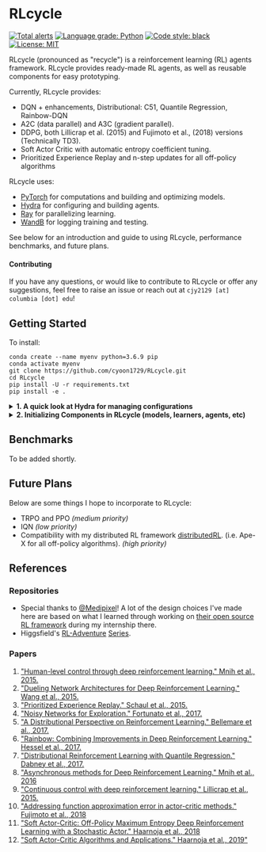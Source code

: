 # RLcycle

[![Total alerts](https://img.shields.io/lgtm/alerts/g/cyoon1729/RLcycle.svg?logo=lgtm&logoWidth=18)](https://lgtm.com/projects/g/cyoon1729/RLcycle/alerts/)
[![Language grade: Python](https://img.shields.io/lgtm/grade/python/g/cyoon1729/RLcycle.svg?logo=lgtm&logoWidth=18)](https://lgtm.com/projects/g/cyoon1729/RLcycle/context:python)
[![Code style: black](https://img.shields.io/badge/code%20style-black-000000.svg)](https://github.com/ambv/black)
[![License: MIT](https://img.shields.io/badge/License-MIT-yellow.svg)](https://opensource.org/licenses/MIT)

RLcycle (pronounced as "recycle") is a reinforcement learning (RL) agents framework. RLcycle provides ready-made RL agents, as well as reusable components for easy prototyping. 

Currently, RLcycle provides:
- DQN + enhancements, Distributional: C51, Quantile Regression, Rainbow-DQN
- A2C (data parallel) and A3C (gradient parallel).
- DDPG, both Lillicrap et al. (2015) and Fujimoto et al., (2018) versions (Technically TD3).
- Soft Actor Critic with automatic entropy coefficient tuning.
- Prioritized Experience Replay and n-step updates for all off-policy algorithms

RLcycle uses:
- [PyTorch](https://github.com/pytorch/pytorch) for computations and building and optimizing models.
- [Hydra](https://github.com/facebookresearch/hydra) for configuring and building agents.
- [Ray](https://github.com/ray-project/ray) for parallelizing learning. 
- [WandB](https://www.wandb.com/) for logging training and testing. 

See below for an introduction and guide to using RLcycle, performance benchmarks, and future plans.

#### Contributing

If you have any questions, or would like to contribute to RLcycle or offer any suggestions, feel free to raise an issue or reach out at `cjy2129 [at] columbia [dot] edu`!

## Getting Started
To install:
```
conda create --name myenv python=3.6.9 pip
conda activate myenv
git clone https://github.com/cyoon1729/RLcycle.git
cd RLcycle
pip install -U -r requirements.txt
pip install -e .
```

<details>
<summary> <b> 1. A quick look at Hydra for managing configurations </b></summary>
Let's first take a  look at one of the many useful things [hydra](https://hydra.cc/) can do:

```yaml
"""Instantiating classes from yaml files"""

# in ./examples/rectangle.yaml
shape:
    class: examples.shapes.Rectangle
        params:
            height: 5
            width: 4
```

Initializing `shapes.Rectangle` with `hydra` as in the above yaml file:

```python
"""Instantiating classes from yaml files"""

# in ./examples/shapes.py
class Rectangle:
    def __init__(self, width: float, height: float):
        self.width = width
        self.height = height
       
    def get_area(self):
        return width * height

# in ./examples/main.py
import hydra
from omegaconf import DictConfig

@hydra.main(config_path="./examples/rectangle.yaml")
def main(cfg: DictConfig):
    shape = hydra.utils.instantiate(layer_info)
    print(shape.__class__.__name__)  # 'Rectangle'
    print(shape.get_area()) # 20
    
if __main__ == "__main__":
    main()
```
If you would like to know more about `hydra`,  [check it out](https://hydra.cc/)!
</details>

<details>
<summary> <b> 2. Initializing Components in RLcycle (models, learners, agents, etc) </b></summary>

Most of the components in `RLcycle` are instantiated via `hydra.utils.instantiate`, as illustrated in the section above. 
Examples:
1. models:
```yaml
"""in ./configs/lunarlander/models/dqn.yaml"""
model:
  class: rlcycle.common.models.value.DQNModel
  params:
    model_cfg:
      state_dim: undefined
      action_dim: undefined
      fc:
        input:
          class: rlcycle.common.models.layers.LinearLayer
          params: 
            input_size: undefined
            output_size: 128
            post_activation_fn: relu           
        hidden:
          hidden1:
            class: rlcycle.common.models.layers.LinearLayer
            params: 
              input_size: 128
              output_size: 128
              post_activation_fn: relu
          hidden2:
            class: rlcycle.common.models.layers.LinearLayer
            params: 
              input_size: 128
              output_size: 128
              post_activation_fn: relu
        output:
          class: rlcycle.common.models.layers.LinearLayer
          params:
            input_size: 128
            output_size: undefined
            post_activation_fn: identity
```
Building the above model:
```python
"""in ./rlcycle/build.py"""
def build_model(model_cfg: DictConfig, device: torch.device):
    """Build model from DictConfigs via hydra.utils.instantiate()"""
    model = hydra.utils.instantiate(model_cfg)
    return model.to(device)
```

2. learners:
```python
# in ./rlcycle/dqn_base/agent.py
#....
self.learner = build_learner(
    self.experiment_info, self.hyper_params, self.model_cfg
)
# ...

# in ./rlcycle/build.py
def build_learner(
    experiment_info: DictConfig, hyper_params: DictConfig, model: DictConfig
):
    """Build learner from DictConfigs via hydra.utils.instantiate()"""
    learner_cfg = DictConfig(dict())
    learner_cfg["class"] = experiment_info.learner
    learner_cfg["params"] = dict(
        experiment_info=experiment_info,
        hyper_params=hyper_params,
        model_cfg=model
    )
    learner = hydra.utils.instantiate(learner_cfg)
    return learner
```

3. agents: 
```python
# in ./tests/test_dqn.py
@hydra.main(config_path="../configs/lunarlander/dqn.yaml", strict=False)
def main(cfg: DictConfig):
    agent = build_agent(**cfg)
    agent.train()

# in ./rlcycle.build.py
def build_agent(
    experiment_info: DictConfig, hyper_params: DictConfig, model: DictConfig
):
    """Build agent from DictConfigs via hydra.utils.instantiate()"""
    agent_cfg = DictConfig(dict())
    agent_cfg["class"] = experiment_info.agent
    agent_cfg["params"] = dict(
        experiment_info=experiment_info,
        hyper_params=hyper_params,
        model_cfg=model
    )
    agent = hydra.utils.instantiate(agent_cfg)
    return agent
```
This should help you get started with building & running agents in RLcycle!
</details>

## Benchmarks
To be added shortly.


## Future Plans

Below are some things I hope to incorporate to RLcycle:
- TRPO and PPO  *(medium priority)*
- IQN *(low priority)*
- Compatibility with my distributed RL framework [distributedRL](https://github.com/cyoon1729/distributedRL). (i.e. Ape-X for all off-policy algorithms). *(high priority)*

## References

### Repositories
- Special thanks to [@Medipixel](https:medipixel.io)! A lot of the design choices I've made here are based on
   what I learned through working on [their open source RL framework](https://github.com/medipixel/rl_algorithms) 
   during my internship there.
- Higgsfield's [RL-Adventure](https://github.com/higgsfield/RL-Adventure) [Series](https://github.com/higgsfield/RL-Adventure-2).

### Papers
1. ["Human-level control through deep reinforcement learning." Mnih et al., 2015.](https://storage.googleapis.com/deepmind-media/dqn/DQNNaturePaper.pdf)
2. ["Dueling Network Architectures for Deep Reinforcement Learning." Wang et al., 2015.](https://arxiv.org/pdf/1511.06581.pdf)
5. ["Prioritized Experience Replay." Schaul et al., 2015.](https://arxiv.org/pdf/1511.05952.pdf)
3. ["Noisy Networks for Exploration." Fortunato et al.,  2017.](https://arxiv.org/pdf/1706.10295.pdf)
4. ["A Distributional Perspective on Reinforcement Learning." Bellemare et al., 2017.](https://arxiv.org/pdf/1707.06887.pdf)
5. ["Rainbow: Combining Improvements in Deep Reinforcement Learning." Hessel et al., 2017.](https://arxiv.org/pdf/1710.02298.pdf)
6. ["Distributional Reinforcement Learning with Quantile Regression." Dabney et al., 2017.](https://arxiv.org/abs/1710.10044)
7. ["Asynchronous methods for Deep Reinforcement Learning." Mnih et al., 2016](https://arxiv.org/pdf/1602.01783.pdf)
8. ["Continuous control with deep reinforcement learning." Lillicrap et al., 2015.](https://arxiv.org/pdf/1509.02971.pdf)
9. ["Addressing function approximation error in actor-critic methods." Fujimoto et al., 2018](https://arxiv.org/pdf/1802.09477.pdf)
10. ["Soft Actor-Critic: Off-Policy Maximum Entropy Deep Reinforcement Learning with a Stochastic Actor." Haarnoja et al., 2018](https://arxiv.org/abs/1801.01290)
11. ["Soft Actor-Critic Algorithms and Applications." Haarnoja et al., 2019"](https://arxiv.org/abs/1812.05905)